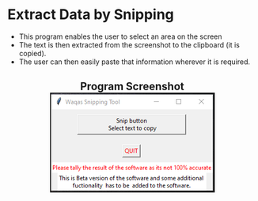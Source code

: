 # Extract Data by Snipping

* This program enables the user to select an area on the screen 
 * The text is then extracted from the  screenshot to the clipboard (it is copied).
 * The user can then easily paste that information wherever it  is required.




<h2 align="center">Program Screenshot<br>
  <img title="program screenshot" src="Images/program.png" alt="Program Screenshot" border="2">
</h2>

